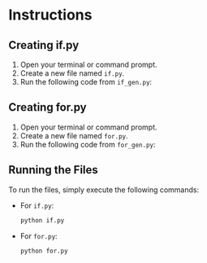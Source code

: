 # Instructions

## Creating if.py

1. Open your terminal or command prompt.
2. Create a new file named `if.py`.
3. Run the following code from `if_gen.py`:

## Creating for.py

1. Open your terminal or command prompt.
2. Create a new file named `for.py`.
3. Run the following code from `for_gen.py`:

## Running the Files

To run the files, simply execute the following commands:

- For `if.py`:
  ```sh
  python if.py
  ```

- For `for.py`:
  ```sh
  python for.py
  ```
